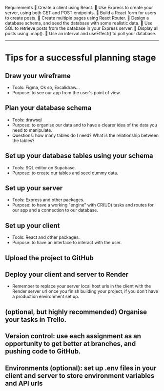 Requirements
🎯 Create a client using React.
🎯 Use Express to create your server, using both GET and POST endpoints.
🎯 Build a React form for users to create posts.
🎯 Create multiple pages using React Router.
🎯 Design a database schema, and seed the database with some realistic data.
🎯 Use SQL to retrieve posts from the database in your Express server.
🎯 Display all posts using .map().
🎯 Use an interval and useEffect() to poll your database.

---

# Tips for a successful planning stage

## Draw your wireframe

- Tools: Figma, Ok so, Excalidraw...
- Purpose: to see our app from the user's point of view.

## Plan your database schema

- Tools: drawsql
- Purpose: to organise our data and to have a clearer idea of the data you need to manipulate.
- Questions: how many tables do I need? What is the relationship between the tables?

## Set up your database tables using your schema

- Tools: SQL editor on Supabase.
- Purpose: to create our tables and seed dummy data.

## Set up your server

- Tools: Express and other packages.
- Purpose: to have a working "engine" with CR(UD) tasks and routes for our app and a connection to our database.

## Set up your client

- Tools: React and other packages.
- Purpose: to have an interface to interact with the user.

## Upload the project to GitHub

## Deploy your client and server to Render

- Remember to replace your server local host urls in the client with the Render server url once you finish building your project, if you don't have a production environment set up.

## (optional, but highly recommended) Organise your tasks in Trello.

## Version control: use each assignment as an opportunity to get better at branches, and pushing code to GitHub.

## Environments (optional): set up .env files in your client and server to store environment variables and API urls
